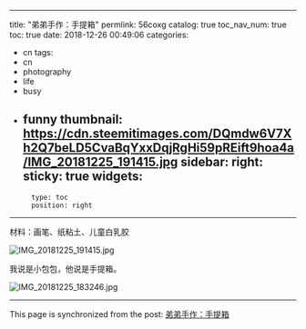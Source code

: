 
---
title: "弟弟手作：手提箱"
permlink: 56coxg
catalog: true
toc_nav_num: true
toc: true
date: 2018-12-26 00:49:06
categories:
- cn
tags:
- cn
- photography
- life
- busy
- funny
thumbnail: https://cdn.steemitimages.com/DQmdw6V7Xh2Q7beLD5CvaBqYxxDqjRgHi59pREift9hoa4a/IMG_20181225_191415.jpg
sidebar:
    right:
        sticky: true
widgets:
    -
        type: toc
        position: right
---


材料：画笔、纸粘土、儿童白乳胶

![IMG_20181225_191415.jpg](https://cdn.steemitimages.com/DQmdw6V7Xh2Q7beLD5CvaBqYxxDqjRgHi59pREift9hoa4a/IMG_20181225_191415.jpg)

我说是小包包，他说是手提箱。

![IMG_20181225_183246.jpg](https://cdn.steemitimages.com/DQmch69TLubZqSFRfmGfbT8RzgYGRxqHBabKiGZDEz1Kych/IMG_20181225_183246.jpg)

- - -

This page is synchronized from the post: [弟弟手作：手提箱](https://steemit.com/@andrewma/56coxg)
